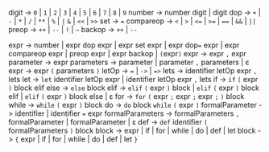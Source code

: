 digit -> `0` | `1` | `2` | `3` | `4` | `5` | `6` | `7` | `8` | `9`
number -> number digit | digit
dop -> `+` | `-` | `*` | `/` | `**` | `%` | `|` `&` | `<<` | `>>`
set -> `=`
compareop -> `<` | `>` | `<=` | `>=` | `==` | `&&` | `||`
preop -> `++` | `--` | `!` | `~`
backop -> `++` | `--`

expr -> number | expr dop expr | expr set expr | expr dop`=` expr | expr compareop expr | preop expr | expr backop | `(`expr`)`
expr -> expr `,` expr
parameter -> expr
parameters -> parameter | parameter `,` parameters | ε
expr -> expr `(` parameters `)`
letOp -> `=` | `->` | `=>`
lets -> identifier letOp expr `,` lets
let -> `let` identifier letOp expr | identifier letOp expr `,` lets
if -> `if` `(` expr `)` block elif
else -> `else` block
elif -> `elif` `(` expr `)` block | `elif` `(` expr `)` block elif | `elif` `(` expr `)` block else | ε
for -> `for` `(` expr `;` expr `;` expr `;` `)` block
while -> `while` `(` expr `)` block
do -> `do` block `while` `(` expr `)`
formalParameter -> identifier | identifier `=` expr
formalParameters -> formalParameters `,` formalParameter | formalParameter | ε
def -> `def` identifier `(` formalParameters `)` block
block -> expr | if | for | while | do | def | let
block -> `{` expr | if | for | while | do | def | let `}`
